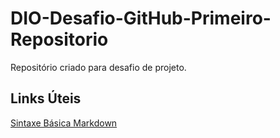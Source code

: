 # DIO-Desafio-GitHub-Primeiro-Repositorio
Repositório criado para desafio de projeto.

## Links Úteis

[Sintaxe Básica Markdown](https://markdown.net.br/sintaxe-basica/)

